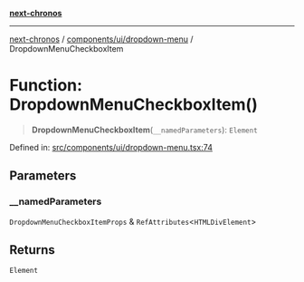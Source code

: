 [**next-chronos**](../../../../README.md)

***

[next-chronos](../../../../README.md) / [components/ui/dropdown-menu](../README.md) / DropdownMenuCheckboxItem

# Function: DropdownMenuCheckboxItem()

> **DropdownMenuCheckboxItem**(`__namedParameters`): `Element`

Defined in: [src/components/ui/dropdown-menu.tsx:74](https://github.com/Bababum95/next-chronos/blob/41860730c8dd12c16699269e1eee86402c8d1a9f/src/components/ui/dropdown-menu.tsx#L74)

## Parameters

### \_\_namedParameters

`DropdownMenuCheckboxItemProps` & `RefAttributes`\<`HTMLDivElement`\>

## Returns

`Element`
